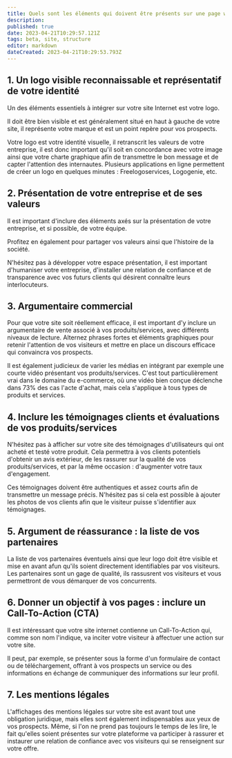```yaml
---
title: Quels sont les éléments qui doivent être présents sur une page web
description: 
published: true
date: 2023-04-21T10:29:57.121Z
tags: beta, site, structure
editor: markdown
dateCreated: 2023-04-21T10:29:53.793Z
---
```


## 1. Un logo visible reconnaissable et représentatif de votre identité

Un des éléments essentiels à intégrer sur votre site Internet est votre logo.

Il doit être bien visible et est généralement situé en haut à gauche de votre site, il représente votre marque et est un point repère pour vos prospects.

Votre logo est votre identité visuelle, il retranscrit les valeurs de votre entreprise, il est donc important qu'il soit en concordance avec votre image ainsi que votre charte graphique afin de transmettre le bon message et de capter l'attention des internautes. Plusieurs applications en ligne permettent de créer un logo en quelques minutes : Freelogoservices, Logogenie, etc.

## 2. Présentation de votre entreprise et de ses valeurs

Il est important d'inclure des éléments axés sur la présentation de votre entreprise, et si possible, de votre équipe.

Profitez en également pour partager vos valeurs ainsi que l'histoire de la société.

N'hésitez pas à développer votre espace présentation, il est important d'humaniser votre entreprise, d'installer une relation de confiance et de transparence avec vos futurs clients qui désirent connaître leurs interlocuteurs.

## 3. Argumentaire commercial

Pour que votre site soit réellement efficace, il est important  d'y inclure un argumentaire de vente associé à vos produits/services, avec différents niveaux de lecture. Alternez phrases fortes et éléments graphiques pour retenir l'attention de vos visiteurs et mettre en place un discours efficace qui convaincra vos prospects.

Il est également judicieux de varier les médias en intégrant par exemple une courte vidéo présentant vos produits/services. C'est tout particulièrement vrai dans le domaine du e-commerce, où une vidéo bien conçue déclenche dans 73% des cas l'acte d'achat, mais cela s'applique à tous types de produits et services.

## 4. Inclure les témoignages clients et évaluations de vos produits/services

N'hésitez pas à afficher sur votre site des témoignages d'utilisateurs qui ont acheté et testé votre produit. Cela permettra à vos clients potentiels d'obtenir un avis extérieur, de les rassurer sur la qualité de vos produits/services, et par la même occasion : d'augmenter votre taux d'engagement.

Ces témoignages doivent être authentiques et assez courts afin de transmettre un message précis. N'hésitez pas si cela est possible à ajouter les photos de vos clients afin que le visiteur puisse s'identifier aux témoignages.

## 5. Argument de réassurance : la liste de vos partenaires

La liste de vos partenaires éventuels ainsi que leur logo doit être visible et mise en avant afun qu'ils soient directement identifiables par vos visiteurs. Les partenaires sont un gage de qualité, ils rassusrent vos visiteurs et vous permettront de vous démarquer de vos concurrents.

## 6. Donner un objectif à vos pages : inclure un Call-To-Action (CTA)

Il est intéressant que votre site internet contienne un Call-To-Action qui, comme son nom l'indique, va inciter votre visiteur à affectuer une action sur votre site.

Il peut, par exemple, se présenter sous la forme d'un formulaire de contact ou de téléchargement, offrant à vos prospects un service ou des informations en échange de communiquer des informations sur leur profil.

## 7. Les mentions légales

L'affichages des mentions légales sur votre site est avant tout une obligation juridique, mais elles sont également indispensables aux yeux de vos prospects. Même, si l'on ne prend pas toujours le temps de les lire, le fait qu'elles soient présentes sur votre plateforme va participer à rassurer et instaurer une relation de confiance avec vos visiteurs qui se renseignent sur votre offre.